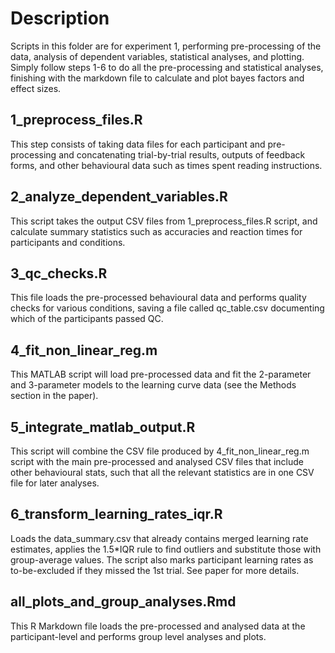# Description

Scripts in this folder are for experiment 1, performing pre-processing of the data, analysis of dependent variables, statistical analyses, and plotting. Simply follow steps 1-6 to do all the pre-processing and statistical analyses, finishing with the markdown file to calculate and plot bayes factors and effect sizes. 

## 1_preprocess_files.R

This step consists of taking data files for each participant and pre-processing and concatenating trial-by-trial results, outputs of feedback forms, and other behavioural data such as times spent reading instructions. 

## 2_analyze_dependent_variables.R

This script takes the output CSV files from 1_preprocess_files.R script, and calculate summary statistics such as accuracies and reaction times for participants and conditions.

## 3_qc_checks.R

This file loads the pre-processed behavioural data and performs quality checks for various conditions, saving a file called qc_table.csv documenting which of the participants passed QC. 

## 4_fit_non_linear_reg.m

This MATLAB script will load pre-processed data and fit the 2-parameter and 3-parameter models to the learning curve data (see the Methods section in the paper). 

## 5_integrate_matlab_output.R

This script will combine the CSV file produced by 4_fit_non_linear_reg.m script with the main pre-processed and analysed CSV files that include other behavioural stats, such that all the relevant statistics are in one CSV file for later analyses.

## 6_transform_learning_rates_iqr.R

Loads the data_summary.csv that already contains merged learning rate estimates, applies the 1.5*IQR rule to find outliers and substitute those with group-average values. The script also marks participant learning rates as to-be-excluded if they missed the 1st trial. See paper for more details.

## all_plots_and_group_analyses.Rmd

This R Markdown file loads the pre-processed and analysed data at the participant-level and performs group level analyses and plots.